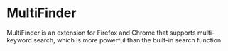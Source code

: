# MultiFinder
MultiFinder is an extension for Firefox and Chrome that supports multi-keyword search, which is more powerful than the built-in search function
